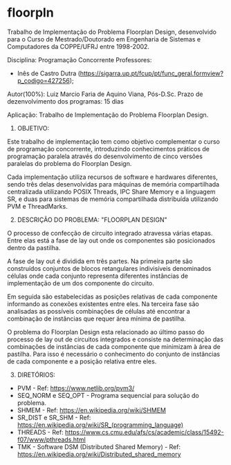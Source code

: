 # floorpln
Trabalho de Implementação do Problema Floorplan Design, desenvolvido para o Curso de Mestrado/Doutorado em Engenharia de Sistemas e Computadores da COPPE/UFRJ entre 1998-2002.

Disciplina: Programação Concorrente
Professores: 
- Inês de Castro Dutra (https://sigarra.up.pt/fcup/pt/func_geral.formview?p_codigo=427256);

Autor(100%): Luiz Marcio Faria de Aquino Viana, Pós-D.Sc.
Prazo de dezenvolvimento dos programas: 15 dias

Aplicação: Trabalho de Implementação do Problema Floorplan Design.

1. OBJETIVO: 

Este trabalho de implementação tem como objetivo complementar o curso de programação concorrente, introduzindo conhecimentos práticos de programação paralela através do desenvolvimento de cinco versões paralelas do problema do Floorplan Design.

Cada implementação utiliza recursos de software e hardwares diferentes, sendo três delas desenvolvidas para máquinas de memória compartilhada centralizada utilizando POSIX Threads, IPC Share Memory e a linguagem SR, e duas para sistemas de memória compartilhada distribuída utilizando PVM e ThreadMarks.

2. DESCRIÇÃO DO PROBLEMA: "FLOORPLAN DESIGN"

O processo de confecção de circuito integrado atravessa várias etapas. Entre elas está a fase de lay out onde os componentes são posicionados dentro da pastilha. 

A fase de lay out é dividida em três partes. Na primeira parte são construídos conjuntos de blocos retangulares indivisíveis denominados células onde cada conjunto representa diferentes instâncias de implementação de um dos componente do circuito. 

Em seguida são estabelecidas as posições relativas de cada componente informando as conexões existentes entre eles. Na terceira fase são analisadas as possíveis combinações de células até encontrar a combinação de instâncias que requer área mínima de pastilha.

O problema do Floorplan Design esta relacionado ao último passo do processo de lay out de circuitos integrados e consiste na determinação das combinações de instâncias de cada componente que minimizam à área de pastilha. Para isso é necessário o conhecimento do conjunto de instâncias de cada componente e a posição relativa entre eles. 

3. DIRETÓRIOS:
- PVM - Ref: https://www.netlib.org/pvm3/
- SEQ_NORM e SEQ_OPT - Programa sequencial para solução do problema.
- SHMEM - Ref: https://en.wikipedia.org/wiki/SHMEM
- SR_DIST e SR_SHM - Ref: https://en.wikipedia.org/wiki/SR_(programming_language)
- THREADS - Ref: https://www.cs.cmu.edu/afs/cs/academic/class/15492-f07/www/pthreads.html
- TMK - Software DSM (Distributed Shared Memory) - Ref: https://en.wikipedia.org/wiki/Distributed_shared_memory
